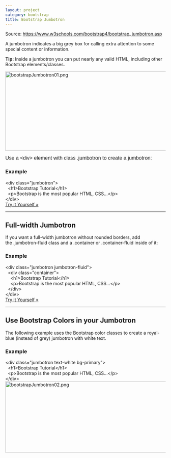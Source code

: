 ```yaml
---
layout: project
category: bootstrap
title: Bootstrap Jumbotron
---
```

<div id="main" class="w3-col l10 m12">
<div id="main" class="w3-col l10 m12">
<p>Source: <a href="https://www.w3schools.com/bootstrap4/bootstrap_jumbotron.asp">https://www.w3schools.com/bootstrap4/bootstrap_jumbotron.asp</a></p>
<p>A jumbotron indicates a big grey box for calling extra attention to some special content or information.</p>
<p><strong>Tip:</strong><span> </span>Inside a jumbotron you can put nearly any valid HTML, including other Bootstrap elements/classes.</p>
<p><img src="/wd/bootstrap/images/bootstrapJumbotron01.png" alt="bootstrapJumbotron01.png" width="600" height="249" data-api-endpoint="https://hilliard.instructure.com/api/v1/courses/31582/files/10747921" data-api-returntype="File"></p>
<div class="jumbotron">
<p><span style="font-family: sans-serif; font-size: 1rem;">Use a &lt;div&gt; element with class .jumbotron to create a jumbotron:</span></p>
</div>
<div class="w3-example">
<h3>Example</h3>
<div class="w3-strong notranslate htmlHigh">
<span class="tagnamecolor"><span class="tagcolor">&lt;</span>div<span class="attributecolor"><span> </span>class<span class="attributevaluecolor">="jumbotron"</span></span><span class="tagcolor">&gt;</span></span><br>  <span class="tagnamecolor"><span class="tagcolor">&lt;</span>h1<span class="tagcolor">&gt;</span></span>Bootstrap Tutorial<span class="tagnamecolor"><span class="tagcolor">&lt;</span>/h1<span class="tagcolor">&gt;</span></span><br>  <span class="tagnamecolor"><span class="tagcolor">&lt;</span>p<span class="tagcolor">&gt;</span></span>Bootstrap is the most popular HTML, CSS...<span class="tagnamecolor"><span class="tagcolor">&lt;</span>/p<span class="tagcolor">&gt;</span></span><br><span class="tagnamecolor"><span class="tagcolor">&lt;</span>/div<span class="tagcolor">&gt;</span></span>
</div>
<a class="w3-btn w3-margin-bottom" href="https://www.w3schools.com/bootstrap4/tryit.asp?filename=trybs_jumbotron&amp;stacked=h" >Try it Yourself »</a>
</div>
<hr>
<h2>Full-width Jumbotron</h2>
<p>If you want a full-width jumbotron without rounded borders, add the .jumbotron-fluid class and a .container or .container-fluid inside of it:</p>
<div class="w3-example">
<h3>Example</h3>
<div class="w3-strong notranslate htmlHigh">
<span class="tagnamecolor"><span class="tagcolor">&lt;</span>div<span class="attributecolor"><span> </span>class<span class="attributevaluecolor">="jumbotron jumbotron-fluid"</span></span><span class="tagcolor">&gt;</span></span><br> <span> </span><span class="tagnamecolor"><span class="tagcolor">&lt;</span>div<span class="attributecolor"><span> </span>class<span class="attributevaluecolor">="container"</span></span><span class="tagcolor">&gt;</span></span><br>   <span> </span><span class="tagnamecolor"><span class="tagcolor">&lt;</span>h1<span class="tagcolor">&gt;</span></span>Bootstrap Tutorial<span class="tagnamecolor"><span class="tagcolor">&lt;</span>/h1<span class="tagcolor">&gt;</span></span><br>   <span> </span><span class="tagnamecolor"><span class="tagcolor">&lt;</span>p<span class="tagcolor">&gt;</span></span>Bootstrap is the most popular HTML, CSS...<span class="tagnamecolor"><span class="tagcolor">&lt;</span>/p<span class="tagcolor">&gt;</span></span><br> <span> </span><span class="tagnamecolor"><span class="tagcolor">&lt;</span>/div<span class="tagcolor">&gt;</span></span><br><span class="tagnamecolor"><span class="tagcolor">&lt;</span>/div<span class="tagcolor">&gt;</span></span>
</div>
<a class="w3-btn w3-margin-bottom" href="https://www.w3schools.com/bootstrap4/tryit.asp?filename=trybs_jumbotron2&amp;stacked=h" >Try it Yourself »</a>
</div>
</div>
</div>
<hr>
<h2>Use Bootstrap Colors in your Jumbotron</h2>
<p>The following example uses the Bootstrap color classes to create a royal-blue (instead of grey) jumbotron with white text.</p>
<h3>Example</h3>
<div class="w3-strong notranslate htmlHigh">
<span class="tagnamecolor"><span class="tagcolor">&lt;</span>div<span class="attributecolor"><span> </span>class<span class="attributevaluecolor">="jumbotron text-white bg-primary"</span></span><span class="tagcolor">&gt;</span></span><br>  <span class="tagnamecolor"><span class="tagcolor">&lt;</span>h1<span class="tagcolor">&gt;</span></span>Bootstrap Tutorial<span class="tagnamecolor"><span class="tagcolor">&lt;</span>/h1<span class="tagcolor">&gt;</span></span><br>  <span class="tagnamecolor"><span class="tagcolor">&lt;</span>p<span class="tagcolor">&gt;</span></span>Bootstrap is the most popular HTML, CSS...<span class="tagnamecolor"><span class="tagcolor">&lt;</span>/p<span class="tagcolor">&gt;</span></span><br><span class="tagnamecolor"><span class="tagcolor">&lt;</span>/div<span class="tagcolor">&gt;</span></span>
</div>
<div class="w3-strong notranslate htmlHigh"><span class="tagnamecolor"><span class="tagcolor"><img src="/wd/bootstrap/images/bootstrapJumbotron02.png" alt="bootstrapJumbotron02.png" width="600" height="224" data-api-endpoint="https://hilliard.instructure.com/api/v1/courses/31582/files/10747925" data-api-returntype="File"></span></span></div>
